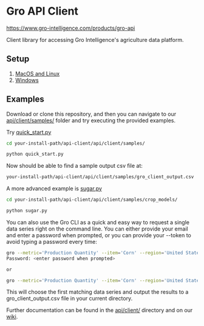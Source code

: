 # Gro API Client

https://www.gro-intelligence.com/products/gro-api

Client library for accessing Gro Intelligence's agriculture data platform.

## Setup

1. [MacOS and Linux](unix-setup.md)
2. [Windows](windows-setup.md)

## Examples

Download or clone this repository, and then you can navigate to our [api/client/samples/](api/client/samples/) folder and try executing the provided examples.

Try [quick_start.py](api/client/samples/quick_start.py)

```sh
cd your-install-path/api-client/api/client/samples/

python quick_start.py
```

Now should be able to find a sample output csv file at:

```sh
your-install-path/api-client/api/client/samples/gro_client_output.csv
```

A more advanced example is [sugar.py](api/client/samples/crop_models/sugar.py)

```sh
cd your-install-path/api-client/api/client/samples/crop_models/

python sugar.py
```

You can also use the Gro CLI as a quick and easy way to request a single data series right on the command line. You can either provide your email and enter a password when prompted, or you can provide your --token to avoid typing a password every time:

```sh
gro --metric='Production Quantity' --item='Corn' --region='United States' --user_email='email@expample.com'
Password: <enter password when prompted>

or

gro --metric='Production Quantity' --item='Corn' --region='United States' --token='token-generated-in-setup-steps'
```

This will choose the first matching data series and output the results to a gro_client_output.csv file in your current directory.

Further documentation can be found in the [api/client/](api/client) directory and on our [wiki](https://github.com/gro-intelligence/api-client/wiki).
